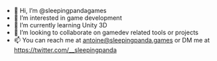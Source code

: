 - 👋 Hi, I’m @sleepingpandagames
- 👀 I’m interested in game development
- 🌱 I’m currently learning Unity 3D
- 💞️ I’m looking to collaborate on gamedev related tools or projects
- 📫 You can reach me at antoine@sleepingpanda.games or DM me at https://twitter.com/__sleepingpanda

<!---
sleepingpandagames/sleepingpandagames is a ✨ special ✨ repository because its `README.md` (this file) appears on your GitHub profile.
You can click the Preview link to take a look at your changes.
--->
